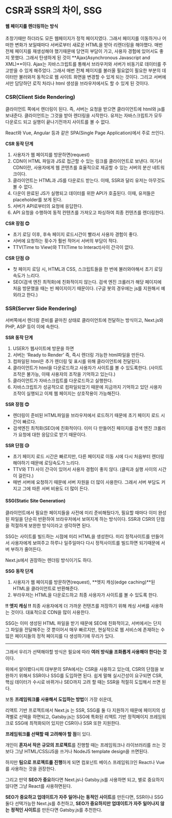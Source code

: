 # CSR과 SSR의 차이, SSG

#### **웹 페이지를 렌더링하는 방식**

초창기때만 하더라도 모든 웹페이지가 정적 페이지였다. 그래서 페이지를 이동하거나 어떠한 변화가 보일때마다 서버로부터 새로운 HTML을 받아 리렌더링을 해야했다. 매번 전체 페이지를 재생성해야 했기때문에 당연히 부담이 가고, 사용자 경험에 있어서도 좋지 못했다. 그래서 탄생하게 된 것이 **Ajax(Asynchronous Javascript and XML)**이다. Ajax는 자바스크립트를 통해서 브라우저와 서버가 비동기로 데이터를 주고받을 수 있게 해주었다. 그래서 매번 전체 페이지를 불러올 필요없이 필요한 부분의 데이터만 불러와저 동적으로 웹 사이트 화면을 변경할 수 있게 되는 것이다. 그리고 서버에서만 담당하던 로직 처리나 html 생성을 브라우저에서도 할 수 있게 된 것이다. 

### **CSR(Client Side Rendering)**

클라이언트 쪽에서 렌더링이 된다. 즉, 서버는 요청을 받으면 클라이언트에 html와 js를 보내준다. 클라이언트는 그것을 받아 렌더링을 시작한다. 유저는 자바스크립트가 모두 다운로드 되고 실행이 끝나기전까지 사이트를 볼 수 없다.

 React와 Vue, Angular 등과 같은 SPA(Single Page Application)에서 주로 쓰인다.

 

**CSR 동작 단계**

1. 사용자가 웹 페이지를 방문하면(request)
2. CDN이 HTML 파일과 JS로 접근할 수 있는 링크를 클라이언트로 보낸다. 여기서 CDN이란, 사용자에게 웹 콘텐츠를 효율적으로 제공할 수 있는 서버의 분산 네트워크이다.
3. 클라이언트는 HTML과 JS를 다운로드 받는다. 이때, SSR과 달리 유저는 아무것도 볼 수 없다.
4. 다운이 완료된 JS가 실행되고 데이터를 위한 API가 호출된다. 이때, 유저들은 placeholder를 보게 된다.
5. 서버가 API로부터의 요청에 응답한다.
6. API 요청을 수행하여 동적 컨텐츠를 가져오고 파싱하여 최종 컨텐츠를 렌더링한다.

 

**CSR 장점 😊**

- 초기 로딩 이후, 후속 페이지 로드시간이 빨라서 사용자 경험이 좋다.
- 서버에 요청하는 횟수가 훨씬 적어서 서버의 부담이 적다.
- TTV(Time to View)와 TTI(Time to Interact)사이 간극이 없다.

**CSR 단점 😥**

- 첫 페이지 로딩 시, HTML과 CSS, 스크립트들을 한 번에 불러와야해서 초기 로딩 속도가 느리다.
- SEO(검색 엔진 최적화)에 친화적이지 않는다. 검색 엔진 크롤러가 해당 페이지에 처음 방문했을 때는 빈 페이지이기 때문이다. (구글 봇의 경우에는 js를 지원해서 예외라고 한다.)

### **SSR(Server Side Rendering)**

서버쪽에서 렌더링 준비를 끝마친 상태로 클라이언트에 전달하는 방식이고, Next.js와 PHP, ASP 등이 이에 속한다.

 

**SSR 동작 단계**

1. USER가 웹사이트에 방문을 하면
2. 서버는 ‘Ready to Render’ 즉, 즉시 렌더링 가능한 html파일을 만든다.
3. 컴파일된 html은 추가 렌더링 및 표시를 위해 클라이언트에 전달된다.
4. 클라이언트가 html을 다운로드하고 사용자가 사이트를 볼 수 있도록한다. (사이트 조작은 불가능, 이때 사용자의 조작을 기억하고 있는다.)
5. 클라이언트가 자바스크립트를 다운로드하고 실행한다.
6. 자바스크립트가 성공적으로 컴파일되었기 때문에 지금까지 기억하고 있던 사용자 조작이 실행되고 이제 웹 페이지는 상호작용이 가능해진다.

 

**SSR 장점 😊**

- 렌더링이 준비된 HTML파일을 브라우저에서 로드하기 때문에 초기 페이지 로드 시간이 빠르다.
- 검색엔진 최적화(SEO)에 친화적이다. 이미 다 만들어진 페이지를 검색 엔진 크롤러가 요청에 대한 응답으로 받기 때문이다.

**SSR 단점 😥**

- 초기 페이지 로드 시간은 빠르지만, 다른 페이지로 이동 시에 다시 처음부터 렌더링해야하기 때문에 로딩속도가 느리다.
- TTV와 TTI 사이 간극이 있어서 사용자 경험이 좋지 않다. (클릭과 실행 사이의 시간이 걸린다.)
- 매번 서버에 요청하기 때문에 서버 자원을 더 많이 사용한다. 그래서 서버 부담도 커지고 그에 따른 서버 비용도 더 많이 든다.

#### **SSG(Static Site Generation)**

클라이언트에서 필요한 페이지들을 사전에 미리 준비해뒀다가, 필요할 때마다 이미 완성된 파일을 단순히 반환하여 브라우저에서 보여지게 하는 방식이다. SSR과 CSR의 단점을 적절하게 보완한 방식이라고 생각하면 된다.

SSG는 사이트를 빌드하는 시점에 미리 HTML을 생성한다. 미리 정적사이트를 만들어서 사용자에게 보여주고 하루나 일주일마다 다시 정적사이트를 빌드하면 되기때문에 서버 부하가 줄어든다.

Next.js에서 권장하는 렌더링 방식이기도 하다.

 

**SSG 동작 단계**

1. 사용자가 웹 페이지를 방문하면(request), **엣지 캐싱(edge caching)**된 HTML을 클라이언트로 반환해준다.
2. 부라우저는 HTML을 다운로드하고 최종 사용자가 사이트를 볼 수 있도록 한다.

 **‼️ 엣지 캐싱 ‼️**
최종 사용자에게 더 가까운 컨텐츠를 저장하기 위해 캐싱 서버를 사용하는 것이다. 대표적으로 CDN을 많이 사용한다.

 

SSG는 이미 생성된 HTML 파일을 받기 때문에 SEO에 친화적이고, 서버에서는 단지 그 파일을 전달해주는 것 뿐이어서 매우 빠르지만, 현실적으로 웹 서비스에 존재하는 수많은 페이지들의 정적 페이지를 다 생성하기에 무리가 있다. 

------

그래서 우리가 선택해야할 방식은 필요에 따라 **여러 방식을 조화롭게 사용해야 한다는 것**이다.

위에서 알아봤다시피 대부분의 SPA에서는 CSR을 사용하고 있는데, CSR의 단점을 보완하기 위해서 SSR이나 SSG를 도입하면 된다. 쉽게 말해 실시간성이 요구되면 CSR, 핵심 데이터가 수시로 바뀌거나 SEO까지 고려 할 때는 SSR을 적절히 도입해서 쓰면 된다. 

보통 **프레임워크를 사용해서 도입하는 방법**이 가장 쉬운데, 

리액트 기반 프로젝트에서  Next.js 는 SSR, SSG를 둘 다 지원하기 때문에 페이지의 성격별로 선택을 하면되고, Gatsby.js는 SSG에 특화된 리액트 기반 정적페이지 프레임워크로 SSG에 최적화되어 있지만 CSR이나 SSR 또한 지원한다.

 

**프레임워크를 선택할 때 고려해야 할 점**이 있다.

개인이 **혼자서 작은 규모의 프로젝트**를 진행할 때는 프레임워크나 라이브러리를 쓰는 것보다 그냥 HTML/CSS/JS을 쓰거나 NodeJS template design을 쓰면된다.

하지만 **팀으로 프로젝트를 진행**하게 되면 컴포넌트 베이스 프레임워크인 React나 Vue를 사용하는 것을 권장한다.

그리고 만약 **SEO가 중요**하다면 Next.js나 Gatsby.js를 사용하면 되고, 별로 중요하지 않다면 그냥 React를 사용하면된다.

**SEO가 중요하고 업데이트가 자주 일어나는** **동적인 사이트**를 만든다면, SSR이나 SSG 둘다 선택가능한 Next.js를 추천하고, **SEO가 중요하지만 업데이트가 자주 일어나지 않는** **정적인 사이트**를 만든다면 Gatsby.js를 추천한다.